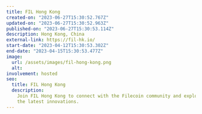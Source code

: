 ```yaml
---
title: FIL Hong Kong
created-on: "2023-06-27T15:30:52.767Z"
updated-on: "2023-06-27T15:30:52.963Z"
published-on: "2023-06-27T15:30:53.114Z"
description: Hong Kong, China
external-link: https://fil-hk.io/
start-date: "2023-04-12T15:30:53.302Z"
end-date: "2023-04-15T15:30:53.477Z"
image:
  url: /assets/images/fil-hong-kong.png
  alt:
involvement: hosted
seo:
  title: FIL Hong Kong
  description:
    Join FIL Hong Kong to connect with the Filecoin community and explore
    the latest innovations.
---
```

